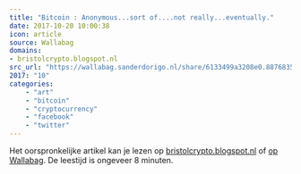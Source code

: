 ```yaml
---
title: "Bitcoin : Anonymous...sort of....not really...eventually."
date: 2017-10-20 10:00:38
icon: article
source: Wallabag
domains:
- bristolcrypto.blogspot.nl
src_url: "https://wallabag.sanderdorigo.nl/share/6133499a3208e0.88768354"
2017: "10"
categories:
    - "art"
    - "bitcoin"
    - "cryptocurrency"
    - "facebook"
    - "twitter"
---
```

Het oorspronkelijke artikel kan je lezen op [bristolcrypto.blogspot.nl](https://bristolcrypto.blogspot.nl/2014/01/bitcoin-anonymoussort-ofnot.html) of [op Wallabag](https://wallabag.sanderdorigo.nl/share/6133499a3208e0.88768354). De leestijd is ongeveer 8 minuten.